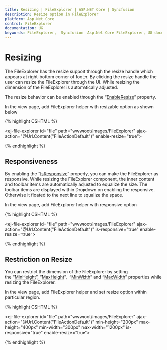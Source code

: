 ```yaml
---
title: Resizing | FileExplorer | ASP.NET Core | Syncfusion
description: Resize option in FileExplorer
platform: Asp.Net Core
control: FileExplorer
documentation: UG
keywords: FileExplorer,  Syncfusion, Asp.Net Core FileExplorer, UG document, Resizing
---
```

# Resizing

The FileExplorer has the resize support through the resize handle which appears at right-bottom corner of footer. By clicking the resize handle the user can resize the FileExplorer through the UI. While resizing the dimension of the FileExplorer is automatically adjusted.

The resize behavior can be enabled through the “[EnableResize](http://help.syncfusion.com/js/api/ejfileexplorer#members:enableresize)” property.

In the view page, add FileExplorer helper with resizable option as shown below
    
{% highlight CSHTML %}
    
<ej-file-explorer id="file" path="wwwroot/images/FileExplorer" ajax-action="@Url.Content("FileActionDefault")" enable-resize="true">
    <e-file-ajax-settings>
        <e-download url="/FileExplorer/Download{0}"></e-download>
        <e-get-image url="/FileExplorer/GetImage{0}"></e-get-image>
        <e-upload url="/FileExplorer/Upload{0}"></e-upload>
    </e-file-ajax-settings>
</ej-file-explorer>

{% endhighlight %}
    
## Responsiveness

By enabling the “[IsResponsive](http://help.syncfusion.com/js/api/ejfileexplorer#members:isresponsive)” property, you can make the FileExplorer as responsive. While resizing the FileExplorer component, the inner content and toolbar items are automatically adjusted to equalize the size. The toolbar items are displayed within Dropdown on enabling the responsive. Otherwise it floated to the next line to equalize the space.

In the view page, add FileExplorer helper with responsive option
    
{% highlight CSHTML %}

<ej-file-explorer id="file" path="wwwroot/images/FileExplorer" ajax-action="@Url.Content("FileActionDefault")" is-responsive="true" enable-resize="true">
    <e-file-ajax-settings>
        <e-download url="/FileExplorer/Download{0}"></e-download>
        <e-get-image url="/FileExplorer/GetImage{0}"></e-get-image>
        <e-upload url="/FileExplorer/Upload{0}"></e-upload>
    </e-file-ajax-settings>
</ej-file-explorer>

        
{% endhighlight %}
    
## Restriction on Resize

You can restrict the dimension of the FileExplorer by setting the “[MinHeight](http://help.syncfusion.com/js/api/ejfileexplorer#members:minheight)”, “[MaxHeight](http://help.syncfusion.com/js/api/ejfileexplorer#members:maxheight)”,  “[MinWidth](http://help.syncfusion.com/js/api/ejfileexplorer#members:minwidth)” and “[MaxWidth](http://help.syncfusion.com/js/api/ejfileexplorer#members:maxwidth)” properties while resizing the FileExplorer.

In the view page, add FileExplorer helper and set resize option within particular region.
    
{% highlight CSHTML %}

<ej-file-explorer id="file" path="wwwroot/images/FileExplorer" ajax-action="@Url.Content("FileActionDefault")" min-height="200px" max-height="400px" min-width="300px" max-width="1200px" is-responsive="true" enable-resize="true">
    <e-file-ajax-settings>
        <e-download url="/FileExplorer/Download{0}"></e-download>
        <e-get-image url="/FileExplorer/GetImage{0}"></e-get-image>
        <e-upload url="/FileExplorer/Upload{0}"></e-upload>
    </e-file-ajax-settings>
</ej-file-explorer>

{% endhighlight %}
    

